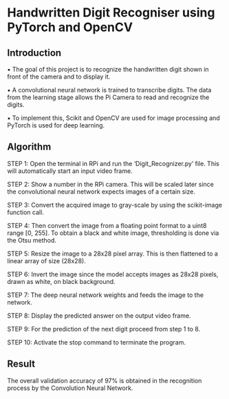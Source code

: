 # Handwritten Digit Recogniser using PyTorch and OpenCV

## Introduction

▪ The goal of this project is to recognize the handwritten digit shown in front of the camera and to display it.

▪ A convolutional neural network is trained to transcribe digits. The data from the learning stage allows the Pi Camera to read and recognize the digits.

▪ To implement this, Scikit and OpenCV are used for image processing and PyTorch is used for deep learning.

## Algorithm

STEP 1: Open the terminal in RPi and run the ‘Digit_Recognizer.py’ file. This will automatically start an input video frame.   
          
STEP 2: Show a number in the RPi camera. This will be scaled later since the convolutional neural network expects images of a certain size.

STEP 3: Convert the acquired image to gray-scale by using the scikit-image function call.

STEP 4: Then convert the image from a floating point format to a uint8 range [0, 255]. To obtain a black and white image, thresholding is done via the Otsu method. 

STEP 5: Resize the image to a 28x28 pixel array. This is then flattened to a linear array of size (28x28). 

STEP 6: Invert the image since the model accepts images as 28x28 pixels, drawn as white, on black background.

STEP 7: The deep neural network weights and feeds the image to the network.

STEP 8: Display the predicted answer on the output video frame.

STEP 9: For the prediction of the next digit proceed from step 1 to 8.

STEP 10: Activate the stop command to terminate the program.

## Result

The overall validation accuracy of 97% is obtained in the recognition process by the Convolution Neural Network.
